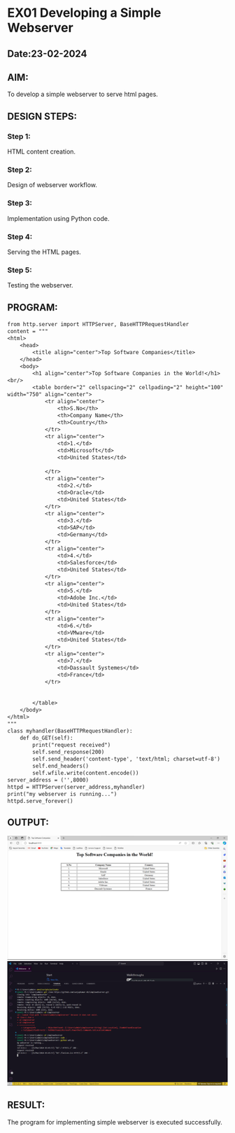 # EX01 Developing a Simple Webserver
## Date:23-02-2024

## AIM:
To develop a simple webserver to serve html pages.

## DESIGN STEPS:
### Step 1: 
HTML content creation.

### Step 2:
Design of webserver workflow.

### Step 3:
Implementation using Python code.

### Step 4:
Serving the HTML pages.

### Step 5:
Testing the webserver.

## PROGRAM:
```
from http.server import HTTPServer, BaseHTTPRequestHandler
content = """
<html>
    <head>
        <title align="center">Top Software Companies</title>
    </head>
    <body>
        <h1 align="center">Top Software Companies in the World!</h1><br/>
        <table border="2" cellspacing="2" cellpading="2" height="100" width="750" align="center">
            <tr align="center">
                <th>S.No</th>
                <th>Company Name</th>
                <th>Country</th>
            </tr>
            <tr align="center">
                <td>1.</td>
                <td>Microsoft</td>
                <td>United States</td>

            </tr>
            <tr align="center">
                <td>2.</td>
                <td>Oracle</td>
                <td>United States</td>
            </tr>
            <tr align="center">
                <td>3.</td>
                <td>SAP</td>
                <td>Germany</td>
            </tr>
            <tr align="center">
                <td>4.</td>
                <td>Salesforce</td>
                <td>United States</td>
            </tr>
            <tr align="center">
                <td>5.</td>
                <td>Adobe Inc.</td>
                <td>United States</td>
            </tr>
            <tr align="center">
                <td>6.</td>
                <td>VMware</td>
                <td>United States</td>
            </tr>
            <tr align="center">
                <td>7.</td>
                <td>Dassault Systemes</td>
                <td>France</td>
            </tr>
            

        </table>
    </body>
</html>
"""
class myhandler(BaseHTTPRequestHandler):
    def do_GET(self):
        print("request received")
        self.send_response(200)
        self.send_header('content-type', 'text/html; charset=utf-8')
        self.end_headers()
        self.wfile.write(content.encode())
server_address = ('',8000)
httpd = HTTPServer(server_address,myhandler)
print("my webserver is running...")
httpd.serve_forever()
```

## OUTPUT:
![alt text](<Screenshot 2024-03-15 034629.png>)
![alt text](<Screenshot 2024-03-15 034816.png>)
## RESULT:
The program for implementing simple webserver is executed successfully.
